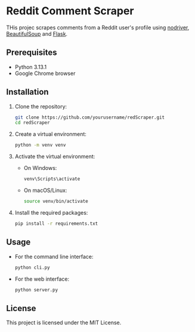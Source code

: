 # Reddit Comment Scraper

THis projec scrapes comments from a Reddit user's profile using [nodriver](https://github.com/ultrafunkamsterdam/nodriver), [BeautifulSoup](https://pypi.org/project/beautifulsoup4/) and [Flask](https://flask.palletsprojects.com/en/stable/).

## Prerequisites
- Python 3.13.1
- Google Chrome browser

## Installation

1. Clone the repository:

    ```sh
    git clone https://github.com/yourusername/redScraper.git
    cd redScraper
    ```

2. Create a virtual environment:

    ```sh
    python -m venv venv
    ```

3. Activate the virtual environment:

    - On Windows:
        ```sh
        venv\Scripts\activate
        ```

    - On macOS/Linux:
        ```sh
        source venv/bin/activate
        ```

4. Install the required packages:

    ```sh
    pip install -r requirements.txt
    ```

## Usage

- For the command line interface:
    ```sh
    python cli.py
    ```

- For the web interface:
    ```sh
    python server.py
    ```

## License

This project is licensed under the MIT License.
